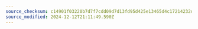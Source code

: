 ```yaml
---
source_checksum: c14901f03220b7d7f7cdd09d7d13fd95d425e13465d4c17214232d6649eba30d
source_modified: 2024-12-12T21:11:49.590Z
---
```


